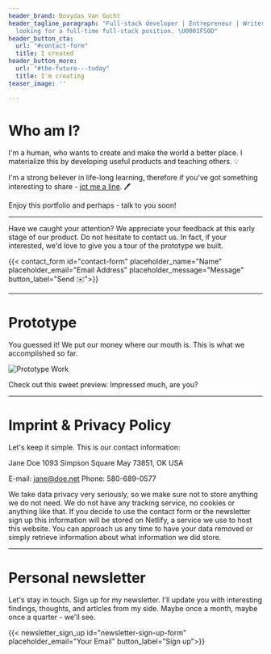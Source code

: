 ```yaml
---
header_brand: Dovydas Van Gucht
header_tagline_paragraph: "Full-stack developer | Entrepreneur | Writer | Teacher\nCurrently
  looking for a full-time full-stack position. \U0001F50D"
header_button_cta:
  url: "#contact-form"
  title: I created
header_button_more:
  url: "#the-future---today"
  title: I'm creating
teaser_image: ''

---
```

# Who am I?

I'm a human, who wants to create and make the world a better place. I materialize this by developing useful products and teaching others. 💡

I'm a strong believer in life-long learning, therefore if you've got something interesting to share - [jot me a line](#contact). 🖊️

Enjoy this portfolio and perhaps - talk to you soon!

***

Have we caught your attention? We appreciate your feedback at this early stage of our product. Do not hesitate to contact us. In fact, if your interested, we'd love to give you a tour of the prototype we built.

{{< contact_form id="contact-form" placeholder_name="Name" placeholder_email="Email Address" placeholder_message="Message" button_label="Send ✉️">}}

***

# Prototype

You guessed it! We put our money where our mouth is. This is what we accomplished so far.

![Prototype Work](images/prototype.jpg) <!-- https://www.pexels.com/search/product%20testing/ -->

Check out this sweet preview. Impressed much, are you?

***

# Imprint & Privacy Policy

Let's keep it simple. This is our contact information:

Jane Doe
1093 Simpson Square
May 73851, OK
USA

E-mail: jane@doe.net
Phone: 580-689-0577

We take data privacy very seriously, so we make sure not to store anything we do not need. We do not have any tracking service, no cookies or anything like that. If you decide to use the contact form or the newsletter sign up this information will be stored on Netlify, a service we use to host this website. You can approach us any time to have your data removed or simply retrieve information about what information we did store.

***

# Personal newsletter

Let's stay in touch. Sign up for my newsletter. I'll update you with interesting findings, thoughts, and articles from my side. Maybe once a month, maybe once a quarter - we'll see.

{{< newsletter_sign_up id="newsletter-sign-up-form" placeholder_email="Your Email" button_label="Sign up">}}